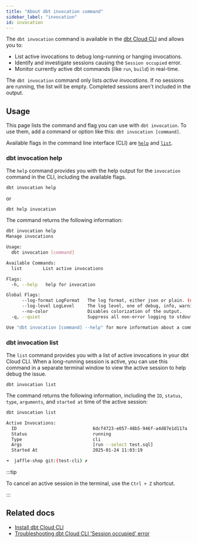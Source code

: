 ```yaml
---
title: "About dbt invocation command"
sidebar_label: "invocation"
id: invocation
---
```


The `dbt invocation` command is available in the [dbt Cloud CLI](/docs/cloud/cloud-cli-installation) and allows you to:
- List active invocations to debug long-running or hanging invocations.
- Identify and investigate sessions causing the `Session occupied` error.
- Monitor currently active dbt commands (like `run`, `build`) in real-time.

The `dbt invocation` command only lists _active invocations_. If no sessions are running, the list will be empty. Completed sessions aren't included in the output.

## Usage

This page lists the command and flag you can use with `dbt invocation`. To use them, add a command or option like this: `dbt invocation [command]`.

Available flags in the command line interface (CLI) are [`help`](#dbt-invocation-help) and [`list`](#dbt-invocation-list).

### dbt invocation help

The `help` command provides you with the help output for the `invocation` command in the CLI, including the available flags.

```shell
dbt invocation help
```

or

```shell
dbt help invocation
```

The command returns the following information:

```bash
dbt invocation help
Manage invocations

Usage:
  dbt invocation [command]

Available Commands:
  list        List active invocations

Flags:
  -h, --help   help for invocation

Global Flags:
      --log-format LogFormat   The log format, either json or plain. (default plain)
      --log-level LogLevel     The log level, one of debug, info, warning, error or fatal. (default info)
      --no-color               Disables colorization of the output.
  -q, --quiet                  Suppress all non-error logging to stdout.

Use "dbt invocation [command] --help" for more information about a command.
```

### dbt invocation list

The `list` command provides you with a list of active invocations in your dbt Cloud CLI. When a long-running session is active, you can use this command in a separate terminal window to view the active session to help debug the issue.

```shell
dbt invocation list
```

The command returns the following information, including the `ID`, `status`, `type`, `arguments`, and `started at` time of the active session:

```bash
dbt invocation list

Active Invocations:
  ID                             6dcf4723-e057-48b5-946f-a4d87e1d117a
  Status                         running
  Type                           cli
  Args                           [run --select test.sql]
  Started At                     2025-01-24 11:03:19

➜  jaffle-shop git:(test-cli) ✗ 
```

:::tip

To cancel an active session in the terminal, use the `Ctrl + Z` shortcut.

:::

## Related docs

- [Install dbt Cloud CLI](/docs/cloud/cloud-cli-installation)
- [Troubleshooting dbt Cloud CLI 'Session occupied' error](/faqs/Troubleshooting/long-sessions-cloud-cli)


